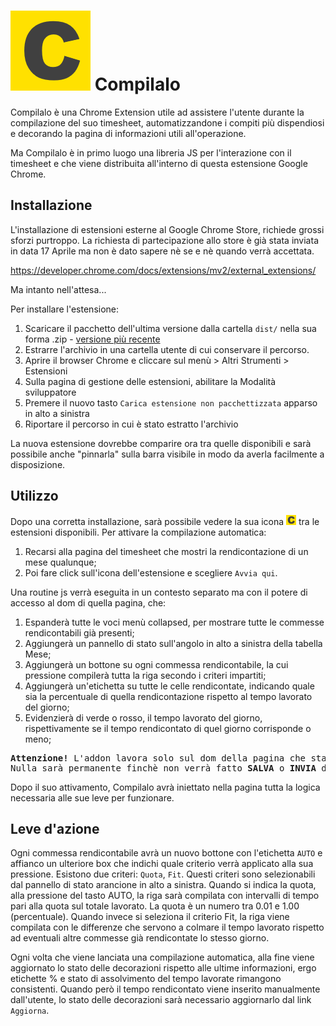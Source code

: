 # ![[C]](src/images/compilalo128.png) Compilalo

Compilalo è una Chrome Extension utile ad assistere l'utente durante la compilazione del suo timesheet, automatizzandone i compiti più dispendiosi e decorando la pagina di informazioni utili all'operazione.

Ma Compilalo è in primo luogo una libreria JS per l'interazione con il timesheet e che viene distribuita all'interno di questa estensione Google Chrome.

## Installazione

L'installazione di estensioni esterne al Google Chrome Store, richiede grossi sforzi purtroppo. La richiesta di partecipazione allo store è già stata inviata in data 17 Aprile ma non è dato sapere nè se e nè quando verrà accettata.

https://developer.chrome.com/docs/extensions/mv2/external_extensions/

Ma intanto nell'attesa...

Per installare l'estensione:

1. Scaricare il pacchetto dell'ultima versione dalla cartella `dist/` nella sua forma .zip - [versione più recente][latestversion_zip]
2. Estrarre l'archivio in una cartella utente di cui conservare il percorso.
3. Aprire il browser Chrome e cliccare sul menù > Altri Strumenti > Estensioni
4. Sulla pagina di gestione delle estensioni, abilitare la Modalità sviluppatore
5. Premere il nuovo tasto `Carica estensione non pacchettizzata` apparso in alto a sinistra
6. Riportare il percorso in cui è stato estratto l'archivio

La nuova estensione dovrebbe comparire ora tra quelle disponibili e sarà possibile anche "pinnarla" sulla barra visibile in modo da averla facilmente a disposizione.

## Utilizzo

Dopo una corretta installazione, sarà possibile vedere la sua icona ![[C]](src/images/compilalo16.png) tra le estensioni disponibili.
Per attivare la compilazione automatica:
1. Recarsi alla pagina del timesheet che mostri la rendicontazione di un mese qualunque;
2. Poi fare click sull'icona dell'estensione e scegliere `Avvia qui`.

Una routine js verrà eseguita in un contesto separato ma con il potere di accesso al dom di quella pagina, che:

1. Espanderà tutte le voci menù collapsed, per mostrare tutte le commesse rendicontabili già presenti;
2. Aggiungerà un pannello di stato sull'angolo in alto a sinistra della tabella Mese;
3. Aggiungerà un bottone su ogni commessa rendicontabile, la cui pressione compilerà tutta la riga secondo i criteri impartiti;
4. Aggiungerà un'etichetta su tutte le celle rendicontate, indicando quale sia la percentuale di quella rendicontazione rispetto al tempo lavorato del giorno;
5. Evidenzierà di verde o rosso, il tempo lavorato del giorno, rispettivamente se il tempo rendicontato di quel giorno corrisponde o meno;

<pre>
<b>Attenzione!</b> L'addon lavora solo sul dom della pagina che state consultando.
Nulla sarà permanente finchè non verrà fatto <b>SALVA</b> o <b>INVIA</b> dall'utente.
</pre>

Dopo il suo attivamento, Compilalo avrà iniettato nella pagina tutta la logica necessaria alle sue leve per funzionare.

## Leve d'azione

Ogni commessa rendicontabile avrà un nuovo bottone con l'etichetta `AUTO` e affianco un ulteriore box che indichi quale criterio verrà applicato alla sua pressione. Esistono due criteri: `Quota`, `Fit`. Questi criteri sono selezionabili dal pannello di stato arancione in alto a sinistra. Quando si indica la quota, alla pressione del tasto AUTO, la riga sarà compilata con intervalli di tempo pari alla quota sul totale lavorato. La quota è un numero tra 0.01 e 1.00 (percentuale). Quando invece si seleziona il criterio Fit, la riga viene compilata con le differenze che servono a colmare il tempo lavorato rispetto ad eventuali altre commesse già rendicontate lo stesso giorno.

Ogni volta che viene lanciata una compilazione automatica, alla fine viene aggiornato lo stato delle decorazioni rispetto alle ultime informazioni, ergo etichette % e stato di assolvimento del tempo lavorate rimangono consistenti. Quando però il tempo rendicontato viene inserito manualmente dall'utente, lo stato delle decorazioni sarà necessario aggiornarlo dal link `Aggiorna`.

[latestversion_zip]: https://github.com/diego-devita/compilalo/blob/main/dist/1.1/compilalo_1_1.zip
